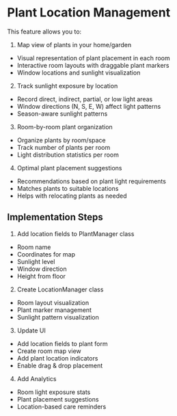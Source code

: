 # Plant Location Management

This feature allows you to:

1. Map view of plants in your home/garden
- Visual representation of plant placement in each room
- Interactive room layouts with draggable plant markers
- Window locations and sunlight visualization

2. Track sunlight exposure by location
- Record direct, indirect, partial, or low light areas
- Window directions (N, S, E, W) affect light patterns
- Season-aware sunlight patterns

3. Room-by-room plant organization 
- Organize plants by room/space
- Track number of plants per room
- Light distribution statistics per room

4. Optimal plant placement suggestions
- Recommendations based on plant light requirements
- Matches plants to suitable locations
- Helps with relocating plants as needed

## Implementation Steps

1. Add location fields to PlantManager class
- Room name
- Coordinates for map
- Sunlight level
- Window direction
- Height from floor

2. Create LocationManager class
- Room layout visualization
- Plant marker management 
- Sunlight pattern visualization

3. Update UI
- Add location fields to plant form
- Create room map view  
- Add plant location indicators
- Enable drag & drop placement

4. Add Analytics
- Room light exposure stats
- Plant placement suggestions
- Location-based care reminders